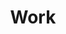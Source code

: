---
title: 'Work'
layout: 'pages/work.html'
metaDesc: 'A list of my work, both on design and web development.'
socialImage: 'https://res.cloudinary.com/juanmartingarcia/image/upload/w_auto,f_auto,q_auto/logo/logo.png'
---